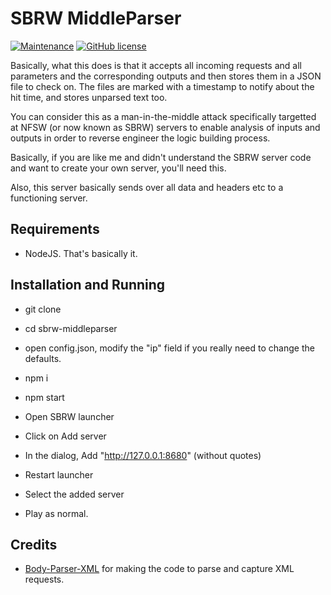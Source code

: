 # SBRW MiddleParser

[![Maintenance](https://img.shields.io/badge/Maintained%3F-yes-green.svg)](https://github.com/aadityachakravarty/sbrw-server/graphs/commit-activity) [![GitHub license](https://img.shields.io/badge/license-MIT-blue.svg)](https://github.com/racesphere/sbrw-middleparser/blob/master/LICENSE)

Basically, what this does is that it accepts all incoming requests and all parameters and the corresponding outputs and then stores them in a JSON file to check on. The files are marked with a timestamp to notify about the hit time, and stores unparsed text too.

You can consider this as a man-in-the-middle attack specifically targetted at NFSW (or now known as SBRW) servers to enable analysis of inputs and outputs in order to reverse engineer the logic building process.

Basically, if you are like me and didn't understand the SBRW server code and want to create your own server, you'll need this.

Also, this server basically sends over all data and headers etc to a functioning server.

## Requirements

* NodeJS. That's basically it.

## Installation and Running

* git clone

* cd sbrw-middleparser

* open config.json, modify the "ip" field if you really need to change the defaults.

* npm i

* npm start

* Open SBRW launcher

* Click on Add server

* In the dialog, Add "http://127.0.0.1:8680" (without quotes)

* Restart launcher

* Select the added server

* Play as normal.

## Credits

* [Body-Parser-XML](https://www.npmjs.com/package/body-parser-xml) for making the code to parse and capture XML requests.